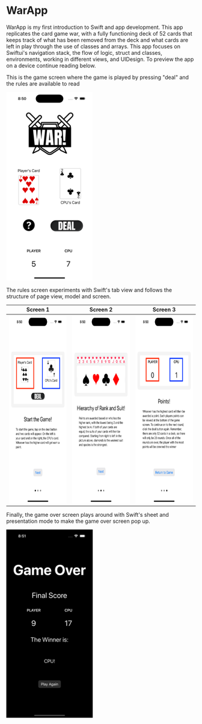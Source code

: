 # WarApp
WarApp is my first introduction to Swift and app development. This app replicates the card game war, with a fully functioning deck of 52 cards that keeps track of what has been removed from the deck and what cards are left in play through the use of classes and arrays. This app focuses on Swiftui's navigation stack, the flow of logic, struct and classes, environments, working in different views, and UIDesign. To preview the app on a device continue reading below.

This is the game screen where the game is played by pressing "deal" and the rules are available to read

<img src="appPreviewImages/GameScreen.png" width="230" height="500"/>

The rules screen experiments with Swift's tab view and follows the structure of page view, model and screen.

Screen 1                                                                   |  Screen 2 | Screen 3 |
:-------------------------------------------------------------------------:|:-------------------------------------------------------------------------:|:-------------------------------------------------------------------------:
<img src="appPreviewImages/Rules1.png" width="230" height="500"/>  |  <img src="appPreviewImages/Rules2.png" width="230" height="500"/> | <img src="appPreviewImages/Rules3.png" width="230" height="500"/> |

Finally, the game over screen plays around with Swift's sheet and presentation mode to make the game over screen pop up.

<img src="appPreviewImages/GameOver.png" width="230" height="500"/>

